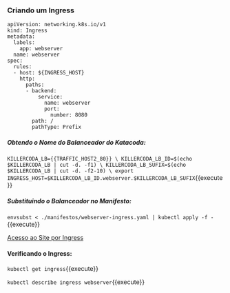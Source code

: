 
### Criando um Ingress

```
apiVersion: networking.k8s.io/v1
kind: Ingress
metadata:
  labels:
    app: webserver
  name: webserver
spec:
  rules:
  - host: ${INGRESS_HOST}
    http:
      paths:
      - backend:
          service:
            name: webserver
            port:
              number: 8080
        path: /
        pathType: Prefix
```

##### Obtendo o Nome do Balanceador do Katacoda:
`KILLERCODA_LB={{TRAFFIC_HOST2_80}} \
KILLERCODA_LB_ID=$(echo $KILLERCODA_LB | cut -d. -f1) \
KILLERCODA_LB_SUFIX=$(echo $KILLERCODA_LB | cut -d. -f2-10) \
export INGRESS_HOST=$KILLERCODA_LB_ID.webserver.$KILLERCODA_LB_SUFIX`{{execute}}

##### Substituindo o Balanceador no Manifesto:
`envsubst < ./manifestos/webserver-ingress.yaml | kubectl apply -f -`{{execute}}

[Acesso ao Site por Ingress](https://$INGRESS_HOST)

#### Verificando o Ingress:

`kubectl get ingress`{{execute}}

`kubectl describe ingress webserver`{{execute}}

